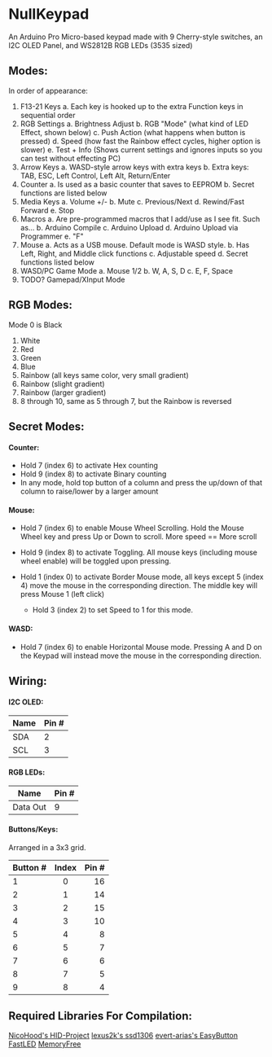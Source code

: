 # NullKeypad

An Arduino Pro Micro-based keypad made with 9 Cherry-style switches, an I2C OLED Panel, and WS2812B RGB LEDs  (3535 sized)

## Modes:
In order of appearance:

1. F13-21 Keys
a. Each key is hooked up to the extra Function keys in sequential order
2. RGB Settings
a. Brightness Adjust
b. RGB "Mode" (what kind of LED Effect, shown below)
c. Push Action (what happens when button is pressed)
d. Speed (how fast the Rainbow effect cycles, higher option is slower)
e. Test + Info (Shows current settings and ignores inputs so you can test without effecting PC)
3. Arrow Keys
a. WASD-style arrow keys with extra keys
b. Extra keys: TAB, ESC, Left Control, Left Alt, Return/Enter
4. Counter
a. Is used as a basic counter that saves to EEPROM
b. Secret functions are listed below
5. Media Keys
a. Volume +/-
b. Mute
c. Previous/Next
d. Rewind/Fast Forward
e. Stop
6. Macros
a. Are pre-programmed macros that I add/use as I see fit. Such as...
b. Arduino Compile
c. Arduino Upload
d. Arduino Upload via Programmer
e. "F"
7. Mouse
a. Acts as a USB mouse. Default mode is WASD style.
b. Has Left, Right, and Middle click functions
c. Adjustable speed
d. Secret functions listed below
8. WASD/PC Game Mode
a. Mouse 1/2
b. W, A, S, D
c. E, F, Space
9. TODO? Gamepad/XInput Mode

## RGB Modes:
Mode 0 is Black
1. White
2. Red
3. Green
4. Blue
5. Rainbow (all keys same color, very small gradient)
6. Rainbow (slight gradient)
7. Rainbow (larger gradient)
8. 8 through 10, same as 5 through 7, but the Rainbow is reversed

## Secret Modes:

#### Counter:
- Hold 7 (index 6) to activate Hex counting
- Hold 9 (index 8) to activate Binary counting
- In any mode, hold top button of a column and press the up/down of that column to raise/lower by a larger amount

#### Mouse:
- Hold 7 (index 6) to enable Mouse Wheel Scrolling. Hold the Mouse Wheel key and press Up or Down to scroll. More speed == More scroll
- Hold 9 (index 8) to activate Toggling. All mouse keys (including mouse wheel enable) will be toggled upon pressing.

- Hold 1 (index 0) to activate Border Mouse mode, all keys except 5 (index 4) move the mouse in the corresponding direction. The middle key will press Mouse 1 (left click)
    - Hold 3 (index 2) to set Speed to 1 for this mode.

#### WASD:
- Hold 7 (index 6) to enable Horizontal Mouse mode. Pressing A and D on the Keypad will instead move the mouse in the corresponding direction.

## Wiring:

#### I2C OLED:

| Name | Pin # |
|------|-------|
| SDA  | 2     |
| SCL  | 3     |

#### RGB LEDs:

| Name | Pin # |
|------|-------|
| Data Out  | 9     |

#### Buttons/Keys:

Arranged in a  3x3 grid.

| Button # | Index | Pin # |
|----------|:-----:|------:|
| 1        | 0     | 16    |
| 2        | 1     | 14    |
| 3        | 2     | 15    |
| 4        | 3     | 10    |
| 5        | 4     | 8     |
| 6        | 5     | 7     |
| 7        | 6     | 6     |
| 8        | 7     | 5     |
| 9        | 8     | 4     |

## Required Libraries For Compilation:
[NicoHood's HID-Project](https://github.com/NicoHood/HID) 
[lexus2k's ssd1306](https://github.com/lexus2k/ssd1306/) 
[evert-arias's EasyButton](https://github.com/evert-arias/EasyButton) 
[FastLED](https://github.com/FastLED/FastLED/) 
[MemoryFree](https://github.com/maniacbug/MemoryFree) 
